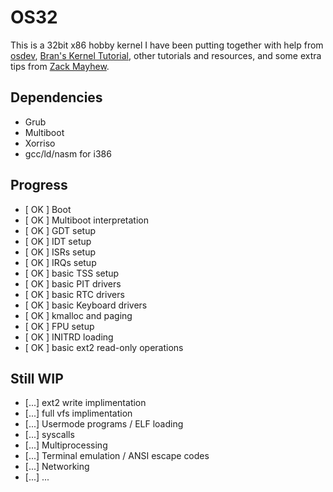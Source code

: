 # OS32

This is a 32bit x86 hobby kernel I have been putting together with help from [osdev](https://wiki.osdev.org/Main_Page), [Bran's Kernel Tutorial](http://www.osdever.net/bkerndev/Docs/title.htm), other tutorials and resources, and some extra tips from [Zack Mayhew](https://github.com/zacklukem).

## Dependencies
- Grub
- Multiboot
- Xorriso
- gcc/ld/nasm for i386

## Progress
- [ OK ] Boot
- [ OK ] Multiboot interpretation
- [ OK ] GDT setup
- [ OK ] IDT setup
- [ OK ] ISRs setup
- [ OK ] IRQs setup
- [ OK ] basic TSS setup
- [ OK ] basic PIT drivers
- [ OK ] basic RTC drivers
- [ OK ] basic Keyboard drivers
- [ OK ] kmalloc and paging
- [ OK ] FPU setup
- [ OK ] INITRD loading
- [ OK ] basic ext2 read-only operations

## Still WIP
- [...] ext2 write implimentation
- [...] full vfs implimentation
- [...] Usermode programs / ELF loading
- [...] syscalls
- [...] Multiprocessing
- [...] Terminal emulation / ANSI escape codes
- [...] Networking
- [...] ...